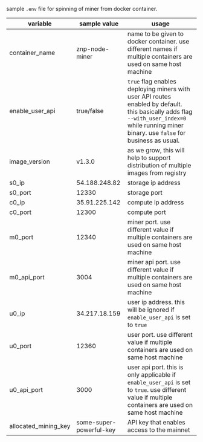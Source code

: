sample `.env` file for spinning of miner from docker container.

| variable | sample value | usage |
| ------ | ------ | ----- |
| container_name | znp-node-miner | name to be given to docker container. use different names if multiple containers are used on same host machine |
| enable_user_api | true/false | `true` flag enables deploying miners with user API routes enabled by default. this basically adds flag `--with_user_index=0` while running miner binary. use `false` for business as usual. |
| image_version | v1.3.0 | as we grow, this will help to support distribution of multiple images from registry |
| s0_ip | 54.188.248.82 | storage ip address |
| s0_port | 12330 | storage port |
| c0_ip | 35.91.225.142 | compute ip address |
| c0_port | 12300 | compute port |
| m0_port | 12340 | miner port. use different value if multiple containers are used on same host machine |
| m0_api_port | 3004 | miner api port. use different value if multiple containers are used on same host machine |
| u0_ip | 34.217.18.159 | user ip address. this will be ignored if `enable_user_api` is set to `true` |
| u0_port | 12360 | user port. use different value if multiple containers are used on same host machine |
| u0_api_port | 3000 | user api port. this is only applicable if `enable_user_api` is set to `true`. use different value if multiple containers are used on same host machine |
| allocated_mining_key | some-super-powerful-key | API key that enables access to the mainnet
